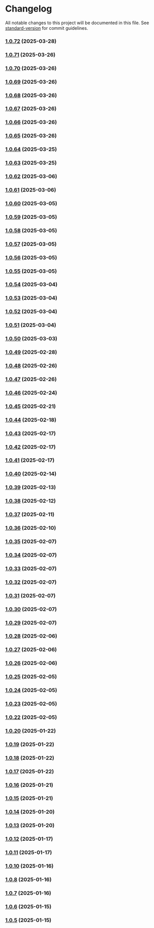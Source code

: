 # Changelog

All notable changes to this project will be documented in this file. See [standard-version](https://github.com/conventional-changelog/standard-version) for commit guidelines.

### [1.0.72](https://github.com/huxinhai/musical-giggle/compare/v1.0.71...v1.0.72) (2025-03-28)

### [1.0.71](https://github.com/huxinhai/musical-giggle/compare/v1.0.70...v1.0.71) (2025-03-26)

### [1.0.70](https://github.com/huxinhai/musical-giggle/compare/v1.0.69...v1.0.70) (2025-03-26)

### [1.0.69](https://github.com/huxinhai/musical-giggle/compare/v1.0.68...v1.0.69) (2025-03-26)

### [1.0.68](https://github.com/huxinhai/musical-giggle/compare/v1.0.67...v1.0.68) (2025-03-26)

### [1.0.67](https://github.com/huxinhai/musical-giggle/compare/v1.0.66...v1.0.67) (2025-03-26)

### [1.0.66](https://github.com/huxinhai/musical-giggle/compare/v1.0.65...v1.0.66) (2025-03-26)

### [1.0.65](https://github.com/huxinhai/musical-giggle/compare/v1.0.64...v1.0.65) (2025-03-26)

### [1.0.64](https://github.com/huxinhai/musical-giggle/compare/v1.0.63...v1.0.64) (2025-03-25)

### [1.0.63](https://github.com/huxinhai/musical-giggle/compare/v1.0.62...v1.0.63) (2025-03-25)

### [1.0.62](https://github.com/huxinhai/musical-giggle/compare/v1.0.61...v1.0.62) (2025-03-06)

### [1.0.61](https://github.com/huxinhai/musical-giggle/compare/v1.0.60...v1.0.61) (2025-03-06)

### [1.0.60](https://github.com/huxinhai/musical-giggle/compare/v1.0.59...v1.0.60) (2025-03-05)

### [1.0.59](https://github.com/huxinhai/musical-giggle/compare/v1.0.58...v1.0.59) (2025-03-05)

### [1.0.58](https://github.com/huxinhai/musical-giggle/compare/v1.0.57...v1.0.58) (2025-03-05)

### [1.0.57](https://github.com/huxinhai/musical-giggle/compare/v1.0.56...v1.0.57) (2025-03-05)

### [1.0.56](https://github.com/huxinhai/musical-giggle/compare/v1.0.55...v1.0.56) (2025-03-05)

### [1.0.55](https://github.com/huxinhai/musical-giggle/compare/v1.0.54...v1.0.55) (2025-03-05)

### [1.0.54](https://github.com/huxinhai/musical-giggle/compare/v1.0.53...v1.0.54) (2025-03-04)

### [1.0.53](https://github.com/huxinhai/musical-giggle/compare/v1.0.52...v1.0.53) (2025-03-04)

### [1.0.52](https://github.com/huxinhai/musical-giggle/compare/v1.0.51...v1.0.52) (2025-03-04)

### [1.0.51](https://github.com/huxinhai/musical-giggle/compare/v1.0.50...v1.0.51) (2025-03-04)

### [1.0.50](https://github.com/huxinhai/musical-giggle/compare/v1.0.49...v1.0.50) (2025-03-03)

### [1.0.49](https://github.com/huxinhai/musical-giggle/compare/v1.0.48...v1.0.49) (2025-02-28)

### [1.0.48](https://github.com/huxinhai/musical-giggle/compare/v1.0.47...v1.0.48) (2025-02-26)

### [1.0.47](https://github.com/huxinhai/musical-giggle/compare/v1.0.46...v1.0.47) (2025-02-26)

### [1.0.46](https://github.com/huxinhai/musical-giggle/compare/v1.0.45...v1.0.46) (2025-02-24)

### [1.0.45](https://github.com/huxinhai/musical-giggle/compare/v1.0.44...v1.0.45) (2025-02-21)

### [1.0.44](https://github.com/huxinhai/musical-giggle/compare/v1.0.43...v1.0.44) (2025-02-18)

### [1.0.43](https://github.com/huxinhai/musical-giggle/compare/v1.0.42...v1.0.43) (2025-02-17)

### [1.0.42](https://github.com/huxinhai/musical-giggle/compare/v1.0.41...v1.0.42) (2025-02-17)

### [1.0.41](https://github.com/huxinhai/musical-giggle/compare/v1.0.40...v1.0.41) (2025-02-17)

### [1.0.40](https://github.com/huxinhai/musical-giggle/compare/v1.0.39...v1.0.40) (2025-02-14)

### [1.0.39](https://github.com/huxinhai/musical-giggle/compare/v1.0.38...v1.0.39) (2025-02-13)

### [1.0.38](https://github.com/huxinhai/musical-giggle/compare/v1.0.37...v1.0.38) (2025-02-12)

### [1.0.37](https://github.com/huxinhai/musical-giggle/compare/v1.0.36...v1.0.37) (2025-02-11)

### [1.0.36](https://github.com/huxinhai/musical-giggle/compare/v1.0.35...v1.0.36) (2025-02-10)

### [1.0.35](https://github.com/huxinhai/musical-giggle/compare/v1.0.34...v1.0.35) (2025-02-07)

### [1.0.34](https://github.com/huxinhai/musical-giggle/compare/v1.0.33...v1.0.34) (2025-02-07)

### [1.0.33](https://github.com/huxinhai/musical-giggle/compare/v1.0.32...v1.0.33) (2025-02-07)

### [1.0.32](https://github.com/huxinhai/musical-giggle/compare/v1.0.31...v1.0.32) (2025-02-07)

### [1.0.31](https://github.com/huxinhai/musical-giggle/compare/v1.0.29...v1.0.31) (2025-02-07)

### [1.0.30](https://github.com/huxinhai/musical-giggle/compare/v1.0.29...v1.0.30) (2025-02-07)

### [1.0.29](https://github.com/huxinhai/musical-giggle/compare/v1.0.28...v1.0.29) (2025-02-07)

### [1.0.28](https://github.com/huxinhai/musical-giggle/compare/v1.0.27...v1.0.28) (2025-02-06)

### [1.0.27](https://github.com/huxinhai/musical-giggle/compare/v1.0.26...v1.0.27) (2025-02-06)

### [1.0.26](https://github.com/huxinhai/musical-giggle/compare/v1.0.25...v1.0.26) (2025-02-06)

### [1.0.25](https://github.com/huxinhai/musical-giggle/compare/v1.0.24...v1.0.25) (2025-02-05)

### [1.0.24](https://github.com/huxinhai/musical-giggle/compare/v1.0.23...v1.0.24) (2025-02-05)

### [1.0.23](https://github.com/huxinhai/musical-giggle/compare/v1.0.22...v1.0.23) (2025-02-05)

### [1.0.22](https://github.com/huxinhai/musical-giggle/compare/v1.0.21...v1.0.22) (2025-02-05)

### [1.0.20](https://github.com/huxinhai/musical-giggle/compare/v1.0.19...v1.0.20) (2025-01-22)

### [1.0.19](https://github.com/huxinhai/musical-giggle/compare/v1.0.18...v1.0.19) (2025-01-22)

### [1.0.18](https://github.com/huxinhai/musical-giggle/compare/v1.0.17...v1.0.18) (2025-01-22)

### [1.0.17](https://github.com/huxinhai/musical-giggle/compare/v1.0.16...v1.0.17) (2025-01-22)

### [1.0.16](https://github.com/huxinhai/musical-giggle/compare/v1.0.15...v1.0.16) (2025-01-21)

### [1.0.15](https://github.com/huxinhai/musical-giggle/compare/v1.0.14...v1.0.15) (2025-01-21)

### [1.0.14](https://github.com/huxinhai/musical-giggle/compare/v1.0.13...v1.0.14) (2025-01-20)

### [1.0.13](https://github.com/huxinhai/musical-giggle/compare/v1.0.12...v1.0.13) (2025-01-20)

### [1.0.12](https://github.com/huxinhai/musical-giggle/compare/v1.0.11...v1.0.12) (2025-01-17)

### [1.0.11](https://github.com/huxinhai/musical-giggle/compare/v1.0.10...v1.0.11) (2025-01-17)

### [1.0.10](https://github.com/huxinhai/musical-giggle/compare/v1.0.9...v1.0.10) (2025-01-16)

### [1.0.8](https://github.com/huxinhai/musical-giggle/compare/v1.0.7...v1.0.8) (2025-01-16)

### [1.0.7](https://github.com/huxinhai/musical-giggle/compare/v1.0.6...v1.0.7) (2025-01-16)

### [1.0.6](https://github.com/huxinhai/musical-giggle/compare/v1.0.5...v1.0.6) (2025-01-15)

### [1.0.5](https://github.com/huxinhai/musical-giggle/compare/v1.0.0...v1.0.5) (2025-01-15)
